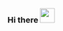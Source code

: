 ### Hi there <img src="https://raw.githubusercontent.com/MartinHeinz/MartinHeinz/master/wave.gif" width="30px">

